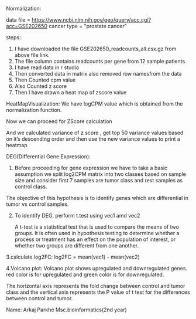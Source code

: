 Normalization:

data file = https://www.ncbi.nlm.nih.gov/geo/query/acc.cgi?acc=GSE202650
cancer type = "prostate cancer"

steps:
1. I have downloaded the file GSE202650_readcounts_all.csx.gz from above file link.
2. The file column contains readcounts per gene from 12 sample patients
3. I have read data in r studio
4. Then converted data in matrix also removed row namesfrom the data 
5. Then Counted cpm value
6. Also Counted z score
7. Then I have drawn a heat map of zscore value 

HeatMapVisualization:
 We have logCPM value which is obtained from the normalization function.
 
 Now we can proceed for ZScore calculation 
 
 And we calculated variance of  z score , get top 50 variance values based on it’s descending order and then use the new variance values to print a heatmap
 
 DEG(Differential Gene Expression):
 
 1. Before proceeding for gene expression we have to take a basic assumption we split log2CPM matrix into two classes  based on sample size and consider first 7 samples are tumor class and rest samples as control class.
 
 The objective of this hypothesis is to identify genes which are differential in tumor vs control samples.
 
 2. To identify  DEG, perform t.test using vec1 amd vec2
 
    A t-test is a statistical test that is used to compare the means of two groups. It is often used in hypothesis testing to determine whether a process or treatment has an effect on the population of interest, or whether two groups are different from one another.
    
  3.calculate log2FC: log2FC = mean(vec1) - mean(vec2)
  
  4.Volcano plot: Volcano plot shows upregulated and downregulated genes. red color is for upregulated and green color is for downregulated.
  
  The horizontal axis represents the fold change between control and tumor class and the vertical axis represents the P value of t test for the 
   differences between control and tumor.
  
  
  
Name: Arkaj Parkhe
Msc.bioinformatics(2nd year)
